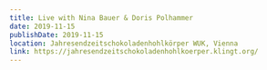 ```yaml
---
title: Live with Nina Bauer & Doris Polhammer
date: 2019-11-15
publishDate: 2019-11-15
location: Jahresendzeitschokoladenhohlkörper WUK, Vienna
link: https://jahresendzeitschokoladenhohlkoerper.klingt.org/
---
```



